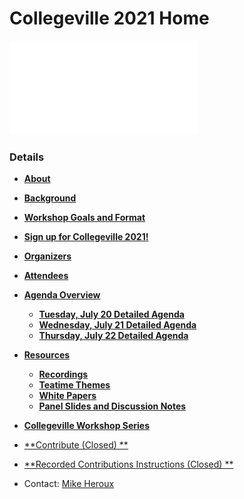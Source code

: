 
# Collegeville 2021 Home

![](assets/Collegeville21WorkshopBanner.pdf)


### Details
- [**About**](About.md)
- [**Background**](Background.md)
- [**Workshop Goals and Format**](GoalsFormat.md)


- [**Sign up for Collegeville 2021!**](Registration2021.md)

- [**Organizers**](Organizers.md)
- [**Attendees**](Attendees.md)

- [**Agenda Overview**](Agenda.md)
  - [**Tuesday, July 20 Detailed Agenda**](Agenda-Day-1.md)
  - [**Wednesday, July 21 Detailed Agenda**](Agenda-Day-2.md)
  - [**Thursday, July 22 Detailed Agenda**](Agenda-Day-3.md)

- [**Resources**](Resources.md)
  - [**Recordings**](WorkshopResources/Recordings/RecordingList.md)
  - [**Teatime Themes**](WorkshopResources/TeatimeThemes/TeatimeThemeList.md)
  - [**White Papers**](WorkshopResources/WhitePapers/WhitePaperList.md)
  - [**Panel Slides and Discussion Notes**](WorkshopResources/WorkshopSlidesNotes/WorkshopSlidesNotesList.md)

- [**Collegeville Workshop Series**](https://collegeville.github.io/Workshops/)

- [**Contribute (Closed) **](Contribute.md)
- [**Recorded Contributions Instructions (Closed) **](WorkshopResources/Recordings/Instructions.md)



- Contact: [Mike Heroux](https://maherou.github.io)
